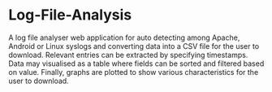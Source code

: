 # Log-File-Analysis

A log file analyser web application for auto detecting among Apache, Android or Linux syslogs and converting data into a CSV file for the user to download. Relevant entries can be extracted by specifying timestamps. Data may visualised as a table where fields can be sorted and filtered based on value. Finally, graphs are plotted to show various characteristics for the user to download.
